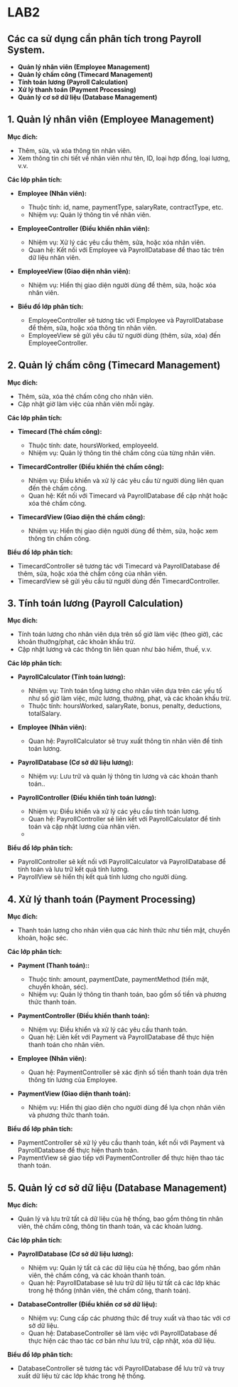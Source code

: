 # LAB2
## Các ca sử dụng cần phân tích trong Payroll System.
- **Quản lý nhân viên (Employee Management)**
- **Quản lý chấm công (Timecard Management)**
- **Tính toán lương (Payroll Calculation)**
- **Xử lý thanh toán (Payment Processing)**
- **Quản lý cơ sở dữ liệu (Database Management)**


## 1.  Quản lý nhân viên (Employee Management)

**Mục đích:**
- Thêm, sửa, và xóa thông tin nhân viên.
- Xem thông tin chi tiết về nhân viên như tên, ID, loại hợp đồng, loại lương, v.v.
  
**Các lớp phân tích:**
- **Employee (Nhân viên):**
  - Thuộc tính: id, name, paymentType, salaryRate, contractType, etc.
  - Nhiệm vụ: Quản lý thông tin về nhân viên.
  
- **EmployeeController (Điều khiển nhân viên):**
  - Nhiệm vụ: Xử lý các yêu cầu thêm, sửa, hoặc xóa nhân viên.
  - Quan hệ: Kết nối với Employee và PayrollDatabase để thao tác trên dữ liệu nhân viên.
  
- **EmployeeView (Giao diện nhân viên):**
  - Nhiệm vụ: Hiển thị giao diện người dùng để thêm, sửa, hoặc xóa nhân viên.
  
- **Biểu đồ lớp phân tích:**
  - EmployeeController sẽ tương tác với Employee và PayrollDatabase để thêm, sửa, hoặc xóa thông tin nhân viên.
  - EmployeeView sẽ gửi yêu cầu từ người dùng (thêm, sửa, xóa) đến EmployeeController.

## 2.  Quản lý chấm công (Timecard Management)

**Mục đích:**
- Thêm, sửa, xóa thẻ chấm công cho nhân viên.
- Cập nhật giờ làm việc của nhân viên mỗi ngày.
  
**Các lớp phân tích:**
- **Timecard (Thẻ chấm công):**
  - Thuộc tính: date, hoursWorked, employeeId.
  - Nhiệm vụ: Quản lý thông tin thẻ chấm công của từng nhân viên.
  
- **TimecardController (Điều khiển thẻ chấm công):**
  - Nhiệm vụ: Điều khiển và xử lý các yêu cầu từ người dùng liên quan đến thẻ chấm công.
  - Quan hệ: Kết nối với Timecard và PayrollDatabase để cập nhật hoặc xóa thẻ chấm công.

  
- **TimecardView (Giao diện thẻ chấm công):**
  - Nhiệm vụ: Hiển thị giao diện người dùng để thêm, sửa, hoặc xem thông tin chấm công.
    
**Biểu đồ lớp phân tích:**
- TimecardController sẽ tương tác với Timecard và PayrollDatabase để thêm, sửa, hoặc xóa thẻ chấm công của nhân viên.
- TimecardView sẽ gửi yêu cầu từ người dùng đến TimecardController.

## 3. Tính toán lương (Payroll Calculation)

**Mục đích:**
- Tính toán lương cho nhân viên dựa trên số giờ làm việc (theo giờ), các khoản thưởng/phạt, các khoản khấu trừ.
- Cập nhật lương và các thông tin liên quan như bảo hiểm, thuế, v.v.
  
**Các lớp phân tích:**
- **PayrollCalculator (Tính toán lương):**
  - Nhiệm vụ: Tính toán tổng lương cho nhân viên dựa trên các yếu tố như số giờ làm việc, mức lương, thưởng, phạt, và các khoản khấu trừ.
  - Thuộc tính: hoursWorked, salaryRate, bonus, penalty, deductions, totalSalary.
  
- **Employee (Nhân viên):**
  -  Quan hệ: PayrollCalculator sẽ truy xuất thông tin nhân viên để tính toán lương.

  
- **PayrollDatabase (Cơ sở dữ liệu lương):**
  - Nhiệm vụ: Lưu trữ và quản lý thông tin lương và các khoản thanh toán..

- **PayrollController (Điều khiển tính toán lương):**
  - Nhiệm vụ: Điều khiển và xử lý các yêu cầu tính toán lương.
  - Quan hệ: PayrollController sẽ liên kết với PayrollCalculator để tính toán và cập nhật lương của nhân viên.
  - 
**Biểu đồ lớp phân tích:**
- PayrollController sẽ kết nối với PayrollCalculator và PayrollDatabase để tính toán và lưu trữ kết quả tính lương.
- PayrollView sẽ hiển thị kết quả tính lương cho người dùng.

## 4. Xử lý thanh toán (Payment Processing)

**Mục đích:**
- Thanh toán lương cho nhân viên qua các hình thức như tiền mặt, chuyển khoản, hoặc séc.
  
**Các lớp phân tích:**
- **Payment (Thanh toán)::**
  - Thuộc tính: amount, paymentDate, paymentMethod (tiền mặt, chuyển khoản, séc).
  - Nhiệm vụ: Quản lý thông tin thanh toán, bao gồm số tiền và phương thức thanh toán.
  
- **PaymentController (Điều khiển thanh toán):**
  - Nhiệm vụ: Điều khiển và xử lý các yêu cầu thanh toán.
  - Quan hệ: Liên kết với Payment và PayrollDatabase để thực hiện thanh toán cho nhân viên.
  
- **Employee (Nhân viên):**
  - Quan hệ: PaymentController sẽ xác định số tiền thanh toán dựa trên thông tin lương của Employee.

- **PaymentView (Giao diện thanh toán):**
  - Nhiệm vụ: Hiển thị giao diện cho người dùng để lựa chọn nhân viên và phương thức thanh toán.
    
**Biểu đồ lớp phân tích:**
- PaymentController sẽ xử lý yêu cầu thanh toán, kết nối với Payment và PayrollDatabase để thực hiện thanh toán.
- PaymentView sẽ giao tiếp với PaymentController để thực hiện thao tác thanh toán.

## 5. Quản lý cơ sở dữ liệu (Database Management)

**Mục đích:**
- Quản lý và lưu trữ tất cả dữ liệu của hệ thống, bao gồm thông tin nhân viên, thẻ chấm công, thông tin thanh toán, và các khoản lương.
  
**Các lớp phân tích:**
- **PayrollDatabase (Cơ sở dữ liệu lương):**
  - Nhiệm vụ: Quản lý tất cả các dữ liệu của hệ thống, bao gồm nhân viên, thẻ chấm công, và các khoản thanh toán.
  - Quan hệ: PayrollDatabase sẽ lưu trữ dữ liệu từ tất cả các lớp khác trong hệ thống (nhân viên, thẻ chấm công, thanh toán).
  
- **DatabaseController (Điều khiển cơ sở dữ liệu):**
  - Nhiệm vụ: Cung cấp các phương thức để truy xuất và thao tác với cơ sở dữ liệu.
  - Quan hệ: DatabaseController sẽ làm việc với PayrollDatabase để thực hiện các thao tác cơ bản như lưu trữ, cập nhật, xóa dữ liệu.

**Biểu đồ lớp phân tích:**
- DatabaseController sẽ tương tác với PayrollDatabase để lưu trữ và truy xuất dữ liệu từ các lớp khác trong hệ thống.
